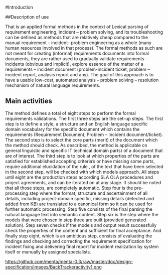 #Introduction

##Description of use

That is an applied formal methods in the context of Lexical  parsing of requirement engineering, incident – problem solving, and its troubleshooting   can be defined as methods that are relatively cheap compared to the manual requirement – incident- problem engineering as a whole (many human resources involved in that process).  The formal methods as such are not meant for creating (informal) requirements documents into formal documents, they are rather used to gradually validate requirements - incidents (obvious and implicit), explore essence of the matter of a requirements – incident document (problem-incident ticket, problem – incident report, analysis report and any). The goal of this approach is to have a usable low-cost, automated analysis – problem solving – resolution mechanism of natural language requirements.

## Main activities

The method defines a total of eight steps to perform the formal requirements validations.
The first three steps are the set-up steps.
The first step is to define a style, a structure and an English language specific domain vocabulary for the specific document which contains the requirements (Requirement Document, Problem – Incident document/ticket). The second step is to select the core parts (merit) of the document which the method should check. As described, the method is applicable on general linguistic and specific IT technical domain parts) of a document that are of interest. The third step is to look at which properties of the parts are satisfied for established accepting criteria’s or have missing some parts, require additional elucidation of the rule , of the text that have been selected in the second step, will be checked with which models approach.
All steps until eight are the production steps according SLA OLA procedures and project agreements, and can be iterated on at any stage. It should be noted that all those steps, are completely automatic.
Step four is the pre-processing step where the format, structure and ascertainment of all details, including project-domain specific, missing details (detected and added from KB) are translated to a canonical form so it can be used for further automatic processing.
Step five consists of the final parsing the natural language text into semantic content.
Step six is the step where the models that were chosen in step three are built (provided generated solution).
Step seven checks if the models and output result successfully check the properties of the content and sufficient for final acceptance.
And finally step eight, which is an ambitious step, consists of evaluating the findings and checking and correcting the requirement specification for incident fixing and delivering final report for incident realization by system itself or manually by assigned specialists.

https://github.com/menta/menta-0.3/raw/master/doc/design-specification/images/BackTrackeractivity1.png